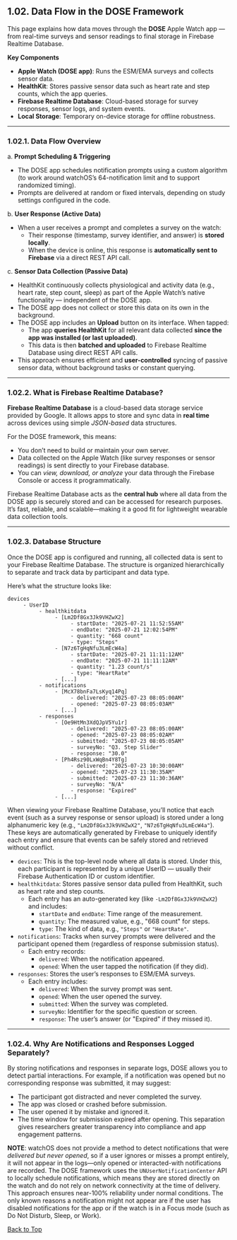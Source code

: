 ## 1.02. Data Flow in the DOSE Framework

This page explains how data moves through the **DOSE** Apple Watch app — from real-time surveys and sensor readings to final storage in Firebase Realtime Database.

**Key Components**
* **Apple Watch (DOSE app)**: Runs the ESM/EMA surveys and collects sensor data.
* **HealthKit**: Stores passive sensor data such as heart rate and step counts, which the app queries.
* **Firebase Realtime Database**: Cloud-based storage for survey responses, sensor logs, and system events.
* **Local Storage**: Temporary on-device storage for offline robustness.

---

### 1.02.1. Data Flow Overview

a. **Prompt Scheduling & Triggering**

* The DOSE app schedules notification prompts using a custom algorithm (to work around watchOS’s 64-notification limit and to support randomized timing).
* Prompts are delivered at random or fixed intervals, depending on study settings configured in the code.

b. **User Response (Active Data)**

* When a user receives a prompt and completes a survey on the watch:
     * Their response (timestamp, survey identifier, and answer) is **stored locally**.
     * When the device is online, this response is **automatically sent to Firebase** via a direct REST API call.

c. **Sensor Data Collection (Passive Data)**

* HealthKit continuously collects physiological and activity data (e.g., heart rate, step count, sleep) as part of the Apple Watch’s native functionality — independent of the DOSE app.
* The DOSE app does not collect or store this data on its own in the background.
* The DOSE app includes an **Upload** button on its interface. When tapped:
     * The app **queries HealthKit** for all relevant data collected **since the app was installed (or last uploaded)**.
     * This data is then **batched and uploaded** to Firebase Realtime Database using direct REST API calls.
* This approach ensures efficient and **user-controlled** syncing of passive sensor data, without background tasks or constant querying.

---

### 1.02.2. What is Firebase Realtime Database?

**Firebase Realtime Database** is a cloud-based data storage service provided by Google. It allows apps to store and sync data in **real time** across devices using simple *JSON-based* data structures.

For the DOSE framework, this means:
* You don’t need to build or maintain your own server.
* Data collected on the Apple Watch (like survey responses or sensor readings) is sent directly to your Firebase database.
* You can _view, download, or analyze_ your data through the Firebase Console or access it programmatically.

Firebase Realtime Database acts as the **central hub** where all data from the DOSE app is securely stored and can be accessed for research purposes. It’s fast, reliable, and scalable—making it a good fit for lightweight wearable data collection tools.

---

### 1.02.3. Database Structure

Once the DOSE app is configured and running, all collected data is sent to your Firebase Realtime Database. The structure is organized hierarchically to separate and track data by participant and data type.

Here’s what the structure looks like:
```
devices
     - UserID
          - healthkitdata
               - [Lm2Df8Gx3Jk9VHZwX2]
                    - startDate: "2025-07-21 11:52:55AM"
                    - endDate: "2025-07-21 12:02:54PM"
                    - quantity: "668 count"
                    - type: "Steps"
               - [N7z6TgHqNfu3LmEcW4a]
                    - startDate: "2025-07-21 11:11:12AM"
                    - endDate: "2025-07-21 11:11:12AM"
                    - quantity: "1.23 count/s"
                    - type: "HeartRate"
               - [...]
          - notifications
               - [McX78bnFa7LsKyq14Pq]
                    - delivered: "2025-07-23 08:05:00AM"
                    - opened: "2025-07-23 08:05:03AM"
               - [...]
          - responses
               - [Oe9HtMn3XdQJpV5Yu1r]
                    - delivered: "2025-07-23 08:05:00AM"
                    - opened: "2025-07-23 08:05:02AM"
                    - submitted: "2025-07-23 08:05:05AM"
                    - surveyNo: "Q3. Step Slider"
                    - response: "30.0"
               - [Ph4Rsz90LxWqBn4Y8Tg]
                    - delivered: "2025-07-23 10:30:00AM"
                    - opened: "2025-07-23 11:30:35AM"
                    - submitted: "2025-07-23 11:30:36AM"
                    - surveyNo: "N/A"
                    - response: "Expired"
               - [...]
```
When viewing your Firebase Realtime Database, you’ll notice that each event (such as a survey response or sensor upload) is stored under a long alphanumeric key (e.g., `"Lm2Df8Gx3Jk9VHZwX2"`, `"N7z6TgHqNfu3LmEcW4a"`). These keys are automatically generated by Firebase to uniquely identify each entry and ensure that events can be safely stored and retrieved without conflict.

* `devices`: This is the top-level node where all data is stored. Under this, each participant is represented by a unique UserID — usually their Firebase Authentication ID or custom identifier.
* `healthkitdata`: Stores passive sensor data pulled from HealthKit, such as heart rate and step counts.
    * Each entry has an auto-generated key (like `-Lm2Df8Gx3Jk9VHZwX2`) and includes:
        * `startDate` and `endDate`: Time range of the measurement.
        * `quantity`: The measured value, e.g., "668 count" for steps.
        * `type`: The kind of data, e.g., `"Steps"` or `"HeartRate"`.
* `notifications`: Tracks when survey prompts were delivered and the participant opened them (regardless of response submission status).
    * Each entry records:
        * `delivered`: When the notification appeared.
        * `opened`: When the user tapped the notification (if they did).
* `responses`: Stores the user’s responses to ESM/EMA surveys.
    * Each entry includes:
        * `delivered`: When the survey prompt was sent.
        * `opened`: When the user opened the survey.
        * `submitted`: When the survey was completed.
        * `surveyNo`: Identifier for the specific question or screen.
        * `response`: The user’s answer (or "Expired" if they missed it).

---

### 1.02.4. **Why Are Notifications and Responses Logged Separately?**

By storing notifications and responses in separate logs, DOSE allows you to detect partial interactions. For example, if a notification was opened but no corresponding response was submitted, it may suggest:
* The participant got distracted and never completed the survey.
* The app was closed or crashed before submission.
* The user opened it by mistake and ignored it.
* The time window for submission expired after opening.
This separation gives researchers greater transparency into compliance and app engagement patterns.

**NOTE**: watchOS does not provide a method to detect notifications that were *delivered but never opened*, so if a user ignores or misses a prompt entirely, it will not appear in the logs—only opened or interacted-with notifications are recorded. The DOSE framework uses the `UNUserNotificationCenter` API to locally schedule notifications, which means they are stored directly on the watch and do not rely on network connectivity at the time of delivery. This approach ensures near-100% reliability under normal conditions. The only known reasons a notification might not appear are if the user has disabled notifications for the app or if the watch is in a Focus mode (such as Do Not Disturb, Sleep, or Work).


[Back to Top](#top)






